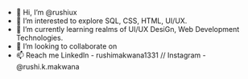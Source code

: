 - 👋 Hi, I’m @rushiux
- 👀 I’m interested to explore SQL, CSS, HTML, UI/UX.
- 🌱 I’m currently learning realms of UI/UX DesiGn, Web Development Technologies.
- 💞️ I’m looking to collaborate on
- 📫 Reach me Linkedln - rushimakwana1331 // Instagram - @rushi.k.makwana  



<!---
rushiux/rushiux is a ✨ special ✨ repository because its `README.md` (this file) appears on your GitHub profile.
You can click the Preview link to take a look at your changes.
--->
